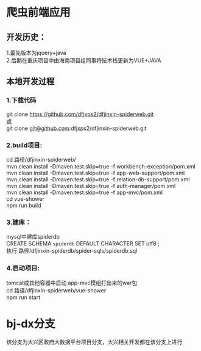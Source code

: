# 爬虫前端应用  

## 开发历史：  
1.最先版本为jquery+java  
2.后期在重庆项目中由海南项目组同事将技术栈更新为VUE+JAVA  
  
## 本地开发过程  
### 1.下载代码
  git clone https://github.com/dfjxps2/dfjinxin-spiderweb.git  
  或  
  git clone git@github.com:dfjxps2/dfjinxin-spiderweb.git  
### 2.build项目:  
  cd 路径/dfjinxin-spiderweb/  
  mvn clean install -Dmaven.test.skip=true -f workbench-exception/pom.xml    
  mvn clean install -Dmaven.test.skip=true -f app-web-support/pom.xml  
  mvn clean install -Dmaven.test.skip=true -f relation-db-support/pom.xml  
  mvn clean install -Dmaven.test.skip=true -f auth-manager/pom.xml  
  mvn clean install -Dmaven.test.skip=true -f app-mvc/pom.xml  
  cd vue-shower  
  npm run build  
### 3.建库：  
  mysql中建库spiderdb  
  CREATE SCHEMA `spiderdb` DEFAULT CHARACTER SET utf8 ;  
  执行 路径/dfjinxin-spiderdb/spider-sqls/spiderdb.sql  
### 4.启动项目:  
  tomcat或其他容器中启动 app-mvc模组打出来的war包  
  cd 路径/dfjinxin-spiderweb/vue-shower  
  npm run start  
  
# bj-dx分支  
该分支为大兴区政府大数据平台项目分支，大兴相关开发都在该分支上进行  

